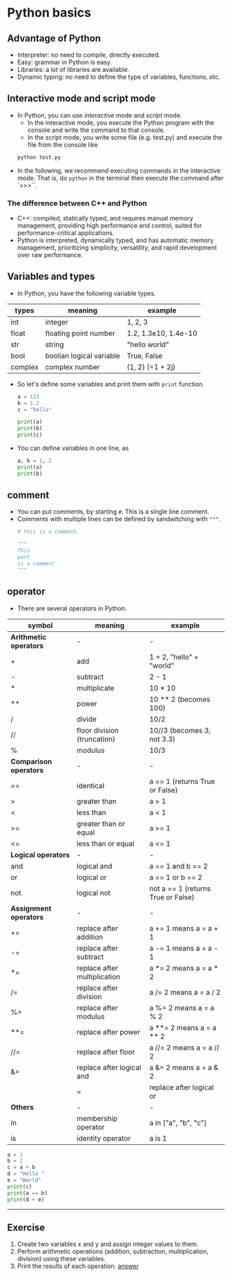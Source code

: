 # Python basics

## Advantage of Python
* Interpreter: no need to compile, directly executed.
* Easy: grammar in Python is easy.
* Libraries: a lot of libraries are available.
* Dynamic typing: no need to define the type of variables, functions, etc.

## Interactive mode and script mode
* In Python, you can use *interactive* mode and *script* mode.
  + In the interactive mode, you execute the Python program with the console and write the command to that console.
  + In the script mode, you write some file (e.g. test.py) and execute the file from the console like
  ```bash
  python test.py
  ```
* In the following, we recommend executing commands in the interactive mode. That is, do `python` in the terminal then execute the command after `>>>``.

### The difference between C++ and Python
* C++: compiled, statically typed, and requires manual memory management, providing high performance and control, suited for performance-critical applications.
* Python is interpreted, dynamically typed, and has automatic memory management, prioritizing simplicity, versatility, and rapid development over raw performance.

## Variables and types
* In Python, you have the following variable types.

| types   | meaning                  | example              |
| ------- | ------------------------ | -------------------- |
| int     | integer                  | 1, 2, 3              |
| float   | floating point number    | 1.2, 1.3e10, 1.4e-10 |
| str     | string                   | "hello world"        |
| bool    | boolian logical variable | True, False          |
| complex | complex number           | (1, 2) (=1 + 2j)     |

* So let's define some variables and print them with `print` function.
  ```python
  a = 123
  b = 1.2
  c = "hello"

  print(a)
  print(b)
  print(c)
  ```
* You can define variables in one line, as
  ```python
  a, b = 1, 2
  print(a)
  print(b)
  ```

## comment
* You can put comments, by starting `#`. This is a single line comment.
* Comments with multiple lines can be defined by sandwitching with `"""`.
  ```python
  # this is a comment.

  """
  This
  part
  is a comment
  """
  ```

## operator
* There are several operators in Python.

| symbol                   | meaning                      | example                            |
| ------------------------ | ---------------------------- | ---------------------------------- |
| **Arithmetic operators** | -                            | -                                  |
| +                        | add                          | 1 + 2, "hello" + "world"           |
| -                        | subtract                     | 2 - 1                              |
| *                        | multiplicate                 | 10 * 10                            |
| **                       | power                        | 10 ** 2 (becomes 100)              |
| /                        | divide                       | 10/2                               |
| //                       | floor division (truncation)  | 10//3 (becomes 3, not 3.3)         |
| %                        | modulus                      | 10/3                               |
| **Comparison operators** | -                            | -                                  |
| ==                       | identical                    | a == 1 (returns True or False)     |
| $\gt$                    | greater than                 | a > 1                              |
| $\lt$                    | less than                    | a < 1                              |
| $\gt$=                   | greater than or equal        | a >= 1                             |
| $\lt$=                   | less than or equal           | a <= 1                             |
| **Logical operators**    | -                            | -                                  |
| and                      | logical and                  | a == 1 and b == 2                  |
| or                       | logical or                   | a == 1 or b == 2                   |
| not                      | logical not                  | not a == 1 (returns True or False) |
| **Assignment operators** | -                            | -                                  |
| +=                       | replace after addition       | a += 1 means a = a + 1             |
| -=                       | replace after subtract       | a -= 1 means a = a - 1             |
| *=                       | replace after multiplication | a *= 2 means a = a * 2             |
| /=                       | replace after division       | a /= 2 means a = a / 2             |
| %=                       | replace after modulus        | a %= 2 means a = a % 2             |
| **=                      | replace after power          | a **= 2 means a = a ** 2           |
| //=                      | replace after floor          | a //= 2 means a = a // 2           |
| &=                       | replace after logical and    | a &= 2 means a = a & 2             |
| |=                       | replace after logical or     | a |= 2 means a = a | 2             |
| **Others**               | -                            | -                                  |
| in                       | membership operator          | a in ["a", "b", "c"]               |
| is                       | identity operator            | a is 1                             |

```python
a = 1
b = 2
c = a + b
d = "Hello "
e = "World"
print(c)
print(a == b)
print(d + e)
```
---

## Exercise
1. Create two variables x and y and assign integer values to them.
2. Perform arithmetic operations (addition, subtraction, multiplication, division) using these variables.
3. Print the results of each operation.
<a href="./answer.md#variable">answer</a>